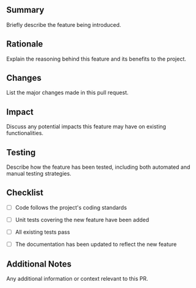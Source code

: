 
## Summary

Briefly describe the feature being introduced.

## Rationale

Explain the reasoning behind this feature and its benefits to the project.

## Changes

List the major changes made in this pull request.

## Impact

Discuss any potential impacts this feature may have on existing functionalities.

## Testing

Describe how the feature has been tested, including both automated and manual testing strategies.

## Checklist

- [ ] Code follows the project's coding standards

- [ ] Unit tests covering the new feature have been added

- [ ] All existing tests pass

- [ ] The documentation has been updated to reflect the new feature

## Additional Notes

Any additional information or context relevant to this PR.
